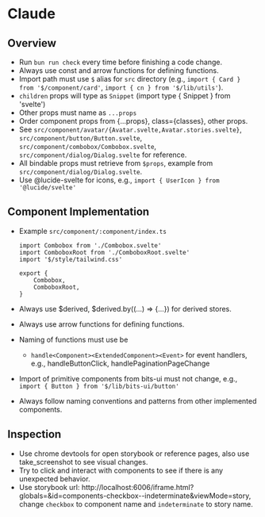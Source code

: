 # Claude

## Overview

- Run `bun run check` every time before finishing a code change.
- Always use const and arrow functions for defining functions.
- Import path must use `$` alias for `src` directory (e.g., `import { Card } from '$/component/card'`, `import { cn } from '$/lib/utils'`).
- `children` props will type as `Snippet` (import type { Snippet } from 'svelte')
- Other props must name as `...props`
- Order component props from {...props}, class={classes}, other props.
- See `src/component/avatar/{Avatar.svelte,Avatar.stories.svelte}`, `src/component/button/Button.svelte`, `src/component/combobox/Combobox.svelte`, `src/component/dialog/Dialog.svelte` for reference.
- All bindable props must retrieve from `$props`, example from `src/component/dialog/Dialog.svelte`.
- Use @lucide-svelte for icons, e.g., `import { UserIcon } from '@lucide/svelte'`

## Component Implementation

- Example `src/component/:component/index.ts`

    ```
    import Combobox from './Combobox.svelte'
    import ComboboxRoot from './ComboboxRoot.svelte'
    import '$/style/tailwind.css'

    export {
        Combobox,
        ComboboxRoot,
    }
    ```

- Always use $derived, $derived.by((...) => {...}) for derived stores.
- Always use arrow functions for defining functions.
- Naming of functions must use be
    - `handle<Component><ExtendedComponent><Event>` for event handlers, e.g., handleButtonClick, handlePaginationPageChange
- Import of primitive components from bits-ui must not change, e.g., `import { Button } from '$/lib/bits-ui/button'`
- Always follow naming conventions and patterns from other implemented components.

## Inspection

- Use chrome devtools for open storybook or reference pages, also use take_screenshot to see visual changes.
- Try to click and interact with components to see if there is any unexpected behavior.
- Use storybook url: http://localhost:6006/iframe.html?globals=&id=components-checkbox--indeterminate&viewMode=story,
  change `checkbox` to component name and `indeterminate` to story name.
